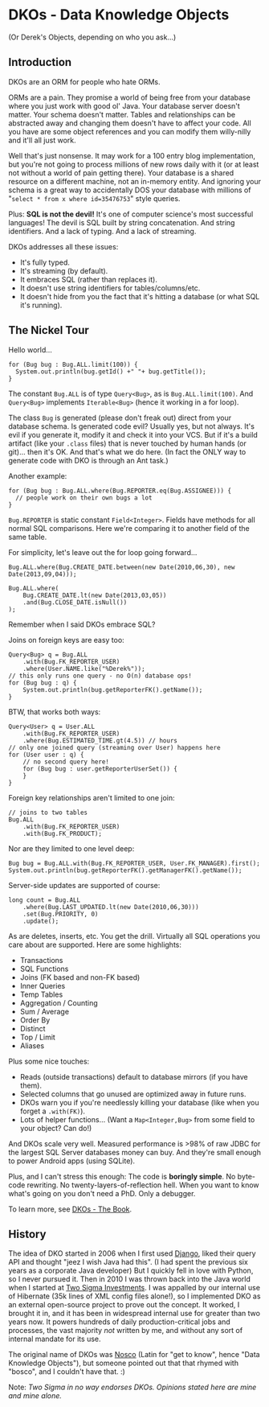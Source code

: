 DKOs - Data Knowledge Objects
=============================
(Or Derek's Objects, depending on who you ask...)

Introduction
------------
DKOs are an ORM for people who hate ORMs.

ORMs are a pain.  They promise a world of being free from your database where you just work with good ol' Java.
Your database server doesn't matter.  Your schema doesn't matter.  Tables and relationships can be abstracted away
and changing them doesn't have to affect your code.  All you have are some object references and you can modify
them willy-nilly and it'll all just work.

Well that's just nonsense.  It may work for a 100 entry blog implementation, but you're not going to process
millions of new rows daily with it (or at least not without a world of pain getting there).  Your database is a shared
resource on a different
machine, not an in-memory entity.  And ignoring your schema is a great way to accidentally DOS your database with
millions of "`select * from x where id=35476753`" style queries.

Plus: **SQL is not the devil!**  It's one of computer science's most successful languages!  The devil 
is SQL built by string concatenation.  And string identifiers.  And a lack of typing.  And a lack of streaming.

DKOs addresses all these issues:

 - It's fully typed.
 - It's streaming (by default).
 - It embraces SQL (rather than replaces it).
 - It doesn't use string identifiers for tables/columns/etc.
 - It doesn't hide from you the fact that it's hitting a database (or what SQL it's running).

The Nickel Tour
---------------
Hello world...

    for (Bug bug : Bug.ALL.limit(100)) {
      System.out.println(bug.getId() +" "+ bug.getTitle());
    }

The constant `Bug.ALL` is of type `Query<Bug>`, as is `Bug.ALL.limit(100)`.  And `Query<Bug>` implements `Iterable<Bug>`
(hence it working in a for loop).

The class `Bug` is generated (please don't freak out) direct from your database schema.  Is generated code 
evil?  Usually yes, but not always.  It's evil if you generate it, modify it and check it into your VCS.  But if it's a 
build artifact (like your `.class` files) that is never touched by human hands (or git)... then it's OK.  And that's
what we do here.  (In fact the ONLY way to generate code with DKO is through an Ant task.)

Another example:

    for (Bug bug : Bug.ALL.where(Bug.REPORTER.eq(Bug.ASSIGNEE))) {
      // people work on their own bugs a lot
    }

`Bug.REPORTER` is static constant `Field<Integer>`.  Fields have methods for all normal SQL comparisons.  Here we're
comparing it to another field of the same table.

For simplicity, let's leave out the for loop going forward...

    Bug.ALL.where(Bug.CREATE_DATE.between(new Date(2010,06,30), new Date(2013,09,04)));

    Bug.ALL.where(
        Bug.CREATE_DATE.lt(new Date(2013,03,05))
        .and(Bug.CLOSE_DATE.isNull())
    );

Remember when I said DKOs embrace SQL?

Joins on foreign keys are easy too:

    Query<Bug> q = Bug.ALL
        .with(Bug.FK_REPORTER_USER)
        .where(User.NAME.like("%Derek%"));
    // this only runs one query - no O(n) database ops!
    for (Bug bug : q) {
        System.out.println(bug.getReporterFK().getName());
    }

BTW, that works both ways:

    Query<User> q = User.ALL
        .with(Bug.FK_REPORTER_USER)
        .where(Bug.ESTIMATED_TIME.gt(4.5)) // hours
    // only one joined query (streaming over User) happens here
    for (User user : q) {
        // no second query here!
        for (Bug bug : user.getReporterUserSet()) {
        }
    }

Foreign key relationships aren't limited to one join:

    // joins to two tables
    Bug.ALL
        .with(Bug.FK_REPORTER_USER)
        .with(Bug.FK_PRODUCT);

Nor are they limited to one level deep:

    Bug bug = Bug.ALL.with(Bug.FK_REPORTER_USER, User.FK_MANAGER).first();
    System.out.println(bug.getReporterFK().getManagerFK().getName());

Server-side updates are supported of course:

    long count = Bug.ALL
        .where(Bug.LAST_UPDATED.lt(new Date(2010,06,30)))
        .set(Bug.PRIORITY, 0)
        .update();

As are deletes, inserts, etc.  You get the drill.  Virtually all SQL operations you care about are supported.  Here are some highlights:

 - Transactions
 - SQL Functions
 - Joins (FK based and non-FK based)
 - Inner Queries
 - Temp Tables
 - Aggregation / Counting
 - Sum / Average
 - Order By
 - Distinct
 - Top / Limit
 - Aliases

Plus some nice touches:

 - Reads (outside transactions) default to database mirrors (if you have them).
 - Selected columns that go unused are optimized away in future runs.
 - DKOs warn you if you're needlessly killing your database (like when you forget a `.with(FK)`).
 - Lots of helper functions... (Want a `Map<Integer,Bug>` from some field to your object?  Can do!)

And DKOs scale very well.  Measured performance is >98% of raw JDBC for the largest SQL Server databases money can 
buy.  And they're small enough to power Android apps (using SQLite).

Plus, and I can't stress this enough:  The code is **boringly simple**.  No byte-code rewriting.  No twenty-layers-of-reflection
hell.  When you want to know what's going on you don't need a PhD.  Only a debugger.

To learn more, see [DKOs - The Book](http://nosco.googlecode.com/hg/doc/dkos-the-book/dkos-the-book.html).



History
-------
The idea of DKO started in 2006 when I first used [Django](https://www.djangoproject.com), 
liked their query API and thought "jeez I wish
Java had this".  (I had spent the previous six years as a corporate Java developer)
But I quickly fell in love with Python, so I never pursued it.
Then in 2010 I was thrown back into the Java world when I started at 
[Two Sigma Investments](http://www.twosigma.com).  I was appalled by our internal use of Hibernate
(35k lines of XML config files alone!), so I implemented DKO as an external open-source project to prove out the 
concept.  It worked, I brought it in, and it has been in widespread internal use for greater than two years now.  It powers hundreds of daily 
production-critical jobs and processes, the vast majority *not* written by me, and without any sort of internal mandate for its use.

The original name of DKOs was [Nosco](https://code.google.com/p/nosco) (Latin for "get to know", hence 
"Data Knowledge Objects"), but someone pointed out that that rhymed with "bosco", and I couldn't have that.  :)

Note: *Two Sigma in no way endorses DKOs.  Opinions stated here are mine and mine alone.*

